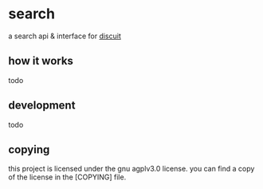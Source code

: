 # search

a search api & interface for [discuit](https://discuit.org)

## how it works

todo

## development

todo

## copying

this project is licensed under the gnu agplv3.0 license. you can find a copy of
the license in the [COPYING] file.

